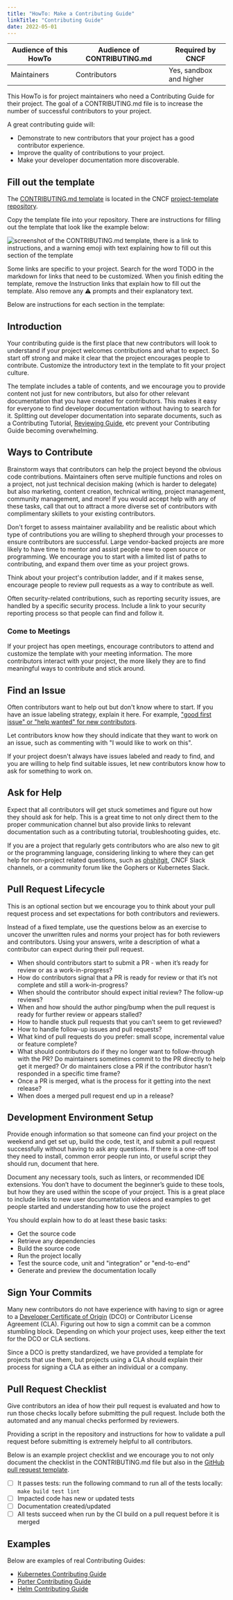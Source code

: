 ```yaml
---
title: "HowTo: Make a Contributing Guide"
linkTitle: "Contributing Guide"
date: 2022-05-01
---
```


| Audience of this HowTo | Audience of CONTRIBUTING.md | Required by CNCF      |
| ---------------------- | --------------------------- | --------------------- |
| Maintainers            | Contributors                | Yes, sandbox and higher |


This HowTo is for project maintainers who need a Contributing Guide for their project. The goal of a CONTRIBUTING.md file is to increase the number of successful contributors to your project. 

A great contributing guide will:

* Demonstrate to new contributors that your project has a good contributor experience.
* Improve the quality of contributions to your project.
* Make your developer documentation more discoverable.

## Fill out the template

The [CONTRIBUTING.md template](https://github.com/cncf/project-template/blob/main/CONTRIBUTING.md) is located in the CNCF [project-template repository](https://github.com/cncf/project-template).

Copy the template file into your repository.
There are instructions for filling out the template that look like the example below:

![screenshot of the CONTRIBUTING.md template, there is a link to instructions, and a warning emoji with text explaining how to fill out this section of the template](/maintainers/github/templates/sample-instructions.png)

Some links are specific to your project.
Search for the word TODO in the markdown for links that need to be customized.
When you finish editing the template, remove the Instruction links that explain how to fill out the template. Also remove any ⚠️ prompts and their explanatory text.

Below are instructions for each section in the template:

## Introduction

Your contributing guide is the first place that new contributors will look to understand if your project welcomes contributions and what to expect. So start off strong and make it clear that the project encourages people to contribute. Customize the introductory text in the template to fit your project culture.

The template includes a table of contents, and we encourage you to provide content not just for new contributors, but also for other relevant documentation that you have created for contributors. This makes it easy for everyone to find developer documentation without having to search for it. Splitting out developer documentation into separate documents, such as a Contributing Tutorial, [Reviewing Guide](../recommended/reviewing/), etc prevent your Contributing Guide becoming overwhelming.

## Ways to Contribute

Brainstorm ways that contributors can help the project beyond the obvious code contributions. Maintainers often serve multiple functions and roles on a project, not just technical decision making (which is harder to delegate) but also marketing, content creation, technical writing, project management, community management, and more! If you would accept help with any of these tasks, call that out to attract a more diverse set of contributors with complimentary skillets to your existing contributors.

Don't forget to assess maintainer availability and be realistic about which type of contributions you are willing to shepherd through your processes to ensure contributors are successful. Large vendor-backed projects are more likely to have time to mentor and assist people new to open source or programming. We encourage you to start with a limited list of paths to contributing, and expand them over time as your project grows.

Think about your project's contribution ladder, and if it makes sense, encourage people to review pull requests as a way to contribute as well.

Often security-related contributions, such as reporting security issues, are handled by a specific security process. Include a link to your security reporting process so that people can find and follow it.

### Come to Meetings

If your project has open meetings, encourage contributors to attend and customize the template with your meeting information. The more contributors interact with your project, the more likely they are to find meaningful ways to contribute and stick around.

## Find an Issue

Often contributors want to help out but don't know where to start. If you have an issue labeling strategy, explain it here. For example, ["good first issue" or "help wanted" for new contributors][issue-labels]. 

Let contributors know how they should indicate that they want to work on an issue, such as commenting with "I would like to work on this".

If your project doesn't always have issues labeled and ready to find, and you are willing to help find suitable issues, let new contributors know how to ask for something to work on.

[issue-labels]: /maintainers/github/issue-labels/

## Ask for Help

Expect that all contributors will get stuck sometimes and figure out how they should ask for help. This is a great time to not only direct them to the proper communication channel but also provide links to relevant documentation such as a contributing tutorial, troubleshooting guides, etc.

If you are a project that regularly gets contributors who are also new to git or the programming language, considering linking to where they can get help for non-project related questions, such as [ohshitgit], CNCF Slack channels, or a community forum like the Gophers or Kubernetes Slack.

[ohshitgit]: https://ohshitgit.com

## Pull Request Lifecycle

This is an optional section but we encourage you to think about your pull request process and set expectations for both contributors and reviewers.

Instead of a fixed template, use the questions below as an exercise to uncover the unwritten rules and norms your project has for both reviewers and contributors. Using your answers, write a description of what a contributor can expect during their pull request.

* When should contributors start to submit a PR - when it’s ready for review or as a work-in-progress?
* How do contributors signal that a PR is ready for review or that it’s not complete and still a work-in-progress?
* When should the contributor should expect initial review? The follow-up reviews?
* When and how should the author ping/bump when the pull request is ready for further review or appears stalled?
* How to handle stuck pull requests that you can’t seem to get reviewed?
* How to handle follow-up issues and pull requests?
* What kind of pull requests do you prefer: small scope, incremental value or feature complete?
* What should contributors do if they no longer want to follow-through with the PR? Do maintainers sometimes commit to the PR directly to help get it merged? Or do maintainers close a PR if the contributor hasn’t responded in a specific time frame?
* Once a PR is merged, what is the process for it getting into the next release?
* When does a merged pull request end up in a release?

## Development Environment Setup

Provide enough information so that someone can find your project on the weekend and get set up, build the code, test it, and submit a pull request successfully without having to ask any questions. If there is a one-off tool they need to install, common error people run into, or useful script they should run, document that here. 

Document any necessary tools, such as linters, or recommended IDE extensions. You don’t have to document the beginner’s guide to these tools, but how they are used within the scope of your project. This is a great place to include links to new user documentation videos and examples to get people started and understanding how to use the project

You should explain how to do at least these basic tasks:

* Get the source code
* Retrieve any dependencies
* Build the source code
* Run the project locally
* Test the source code, unit and "integration" or "end-to-end"
* Generate and preview the documentation locally

## Sign Your Commits

Many new contributors do not have experience with having to sign or agree to a [Developer Certificate of Origin][DCO] (DCO) or Contributor License Agreement (CLA). Figuring out how to sign a commit can be a common stumbling block. Depending on which your project uses, keep either the text for the DCO or CLA sections.

Since a DCO is pretty standardized, we have provided a template for projects that use them, but projects using a CLA should explain their process for signing a CLA as either an individual or a company.

[DCO]: https://probot.github.io/apps/dco/

## Pull Request Checklist

Give contributors an idea of how their pull request is evaluated and how to run those checks locally before submitting the pull request. Include both the automated and any manual checks performed by reviewers.

Providing a script in the repository and instructions for how to validate a pull request before submitting is extremely helpful to all contributors.

Below is an example project checklist and we encourage you to not only document the checklist in the CONTRIBUTING.md file but also in the [GitHub pull request template][pr-template].

- [ ] It passes tests: run the following command to run all of the tests locally: `make build test lint`
- [ ] Impacted code has new or updated tests
- [ ] Documentation created/updated
- [ ] All tests succeed when run by the CI build on a pull request before it is merged

[pr-template]: https://docs.github.com/en/communities/using-templates-to-encourage-useful-issues-and-pull-requests/creating-a-pull-request-template-for-your-repository

## Examples

Below are examples of real Contributing Guides:

* [Kubernetes Contributing Guide](https://github.com/kubernetes/community/tree/master/contributors/guide)
* [Porter Contributing Guide](https://github.com/getporter/porter/blob/main/CONTRIBUTING.md)
* [Helm Contributing Guide](https://github.com/helm/helm/blob/main/CONTRIBUTING.md)
